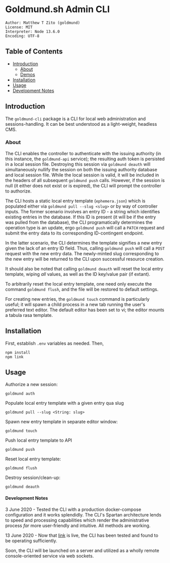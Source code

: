 # Goldmund.sh Admin CLI
```
Author: Matthew T Zito (goldmund)
License: MIT
Interpreter: Node 13.6.0
Encoding: UTF-8
```
## Table of Contents

 - [Introduction](#intro) 
    * [About](#about)
    * [Demos](#demo)
 - [Installation](#install) 
 - [Usage](#usage) 
 - [Development Notes](#notes)

## <a name="intro"></a> Introduction
The `goldmund-cli` package is a CLI for local web administration and sessions-handling. It can be best understood as a light-weight, headless CMS.

### <a name="about"></a> About
The CLI enables the controller to authenticate with the issuing authority (in this instance, the `goldmund-api` service); the resulting auth token is persisted in a local session file. Destroying this session via `goldmund deauth` will simultaneously nullify the session on both the issuing authority database and local session file. While the local session is valid, it will be included in the headers of all subsequent `goldmund push` calls. However, if the session is null (it either does not exist or is expired), the CLI will prompt the controller to authorize.

The CLI hosts a static local entry template (`ephemera.json`) which is populated either via `goldmund pull --slug <slug>` or by way of controller inputs. The former scenario involves an entry ID - a string which identifies existing entries in the database. If this ID is present (it will be if the entry was pulled from the database), the CLI programatically determines the operation type is an update, ergo `goldmund push` will call a `PATCH` request and submit the entry data to its corresponding ID-contingent endpoint. 

In the latter scenario, the CLI determines the template signifies a new entry given the lack of an entry ID field. Thus, calling `goldmund push` will call a `POST` request with the new entry data. The newly-minted slug corresponding to the new entry will be returned to the CLI upon successful resource creation.

It should also be noted that calling `goldmund deauth` will reset the local entry template, wiping *all* values, as well as the ID key/value pair (if extant).

To arbitrarily reset the local entry template, one need only execute the command `goldmund flush`, and the file will be restored to default settings.

For creating new entries, the `goldmund touch` command is particularly useful; it will spawn a child process in a new tab running the user's preferred text editor. The default editor has been set to vi; the editor mounts a tabula rasa template.

## <a name="install"></a> Installation
First, establish `.env` variables as needed. Then,
```
npm install
npm link
```

## <a name="usage"></a> Usage

Authorize a new session:
```
goldmund auth
```

Populate local entry template with a given entry qua slug
```
goldmund pull --slug <String: slug>
```

Spawn new entry template in separate editor window:
```
goldmund touch
```

Push local entry template to API
```
goldmund push
```

Reset local entry template:
```
goldmund flush
```

Destroy session/clean-up:
```
goldmund deauth
```

#### <a name="notes"></a> Development Notes

3 June 2020 - Tested the CLI with a production docker-compose configuration and it works splendidly. The CLI's Spartan architecture lends to speed and processing capabilities which render the administrative process *far* more user-friendly and intuitive. All methods are working.

13 June 2020 - Now that [link](goldmund.sh) is live, the CLI has been tested and found to be operating sufficiently.

Soon, the CLI will be launched on a server and utilized as a wholly remote console-oriented service via web sockets.